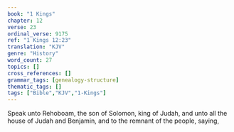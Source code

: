 ```yaml
---
book: "1 Kings"
chapter: 12
verse: 23
ordinal_verse: 9175
ref: "1 Kings 12:23"
translation: "KJV"
genre: "History"
word_count: 27
topics: []
cross_references: []
grammar_tags: [genealogy-structure]
thematic_tags: []
tags: ["Bible","KJV","1-Kings"]
---
```

Speak unto Rehoboam, the son of Solomon, king of Judah, and unto all the house of Judah and Benjamin, and to the remnant of the people, saying,
